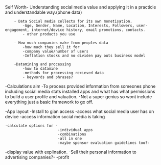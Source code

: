 Self Worth-
	Understanding social media value and applying it in a practicle and understandable way.(phone data)

		- Data Social media collects for its own monetisation.
			-Age, Gender, Name, Location, Interests, Followers, user-engagement, internet/device history, email promotions, contacts.
			- other products you use

		- How much companies make from peoples data
			-how much they sell it for
			-company value/number of users
			-Inflation stocks and no dividen pay outs business model

		-Datamining and processing
			-how to datamine
			-methods for processing recieved data
			- keywords and phrases?

-Calculations aim
	-To process provided information from someones phone including social media stats installed apps and what has what permissions to build a user profile and valuation.
	-Not a super genius so wont include everything just a basic framework to go off.


-App layout
	-Install to gian access
	-access what social media user has on device 
	-access information social media is taking

	-calculate options for -
							-individual apps
							-combinations
							-all in one
							-maybe sponsor evaluation guidelines too?-

-display value with explination.
-Sell their personal information to advertising companies?-
-profit